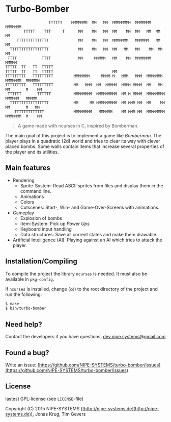 # Turbo-Bomber

                       TTTTTT    MMMMMMM  MM   MM  MMMMMMMM  MMMMMMM   MMMMMMM               
            TTTTT    TTT     T      MM    MM   MM  MM    MM  MM   MM  MM     MM              
         TTTTTTTTTTTTTT             MM    MM   MM  MMMMMMM   MMMMMM   MM     MM              
      TTTTTTTTTTTTTTTTT             MM    MM   MM  MM   MM   MM    MM  MM    MM              
     TTTT           TTTT            MM     MMMMM   MM    MM  MMMMMMM    MMMMM                
    TTTTT  TT   TT  TTTTT                                                                    
    TTTTT  TT   TT  TTTTT                          MM                                        
    TTTTTTTTT   TTTTTTTTT         MMMMMMM     MMMM M   MMM   MMM  MMMMMMM   MMMMMMM  MMMMMM  
    TTTTTTTTT   TTTTTTTTT         MM   MMM  MM  MMMMM  MMMM MMMM  MM   MM   MM       M    MM 
     TTTTTT       TTTTTT          MMMMMMMM  MMMMMMMMM  MM M MMMM  MMMMMMMM  MMMMMM   MMMMM   
      TTTTTTTTTTTTTTTTT           MM     MM MMMMMMMMM  MM MMM MM  MM    MM  MM       M   MM  
        TTTTTTTTTTTTT             MMMMMMMM   MMMMMM    MM MMM MM  MMMMMMMM  MMMMMMM  M    MM 

> A game made with ncurses in C, inspired by Bomberman.

The main goal of this project is to implement a game like *Bomberman*. The player plays in a quadratic (2d) world and tries to clear its way with clever placed bombs. Some walls contain items that increase several properties of the player and its utilities.

## Main features

* Rendering
    * Sprite-System: Read ASCII sprites from files and display them in the command line.
    * Animations
    * Colors
    * Cutscenes: Start-, Win- and Game-Over-Screens with animations.
* Gameplay
    * Explosion of bombs
    * Item-System: Pick up *Power Ups*
    * Keyboard input handling
    * Data structures: Save all current states and make them drawable.
* Artificial Intelligence (AI): Playing against an AI which tries to attack the player.

## Installation/Compiling

To compile the project the library `ncurses` is needed. It must also be available in `pkg-config`.

If `ncurses` is installed, change (`cd`) to the root directory of the project and run the following:

```bash
$ make
$ bin/turbo-bomber
```

## Need help?

Contact the developers if you have questions: [dev.nipe.systems@gmail.com](mailto:dev.nipe.systems@gmail.com)

## Found a bug?

Write an issue: [https://github.com/NIPE-SYSTEMS/turbo-bomber/issues](https://github.com/NIPE-SYSTEMS/turbo-bomber/issues)

## License

lastest GPL-license (see `LICENSE`-file)

Copyright (C) 2015 NIPE-SYSTEMS ([http://nipe-systems.de](http://nipe-systems.de)), Jonas Krug, Tim Gevers
